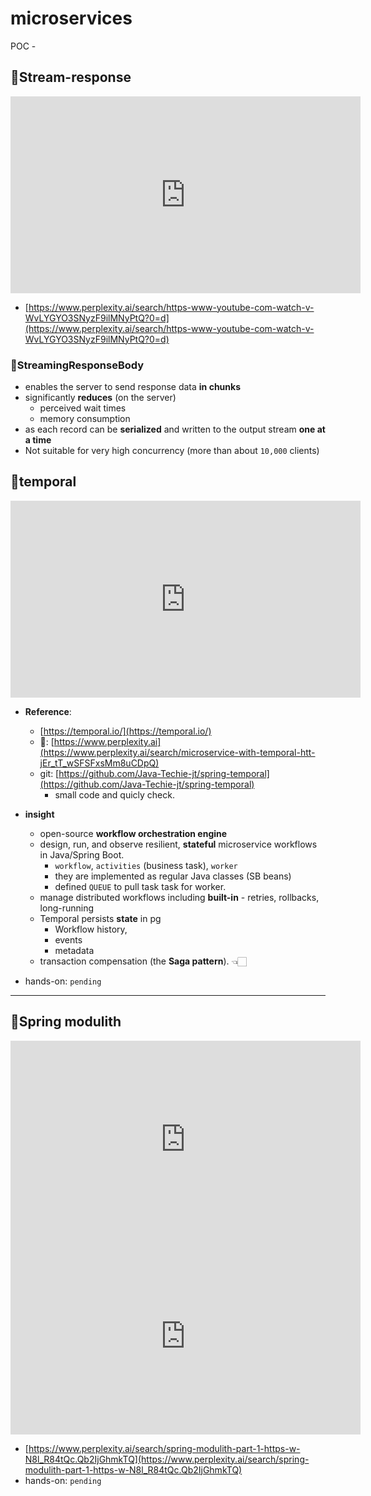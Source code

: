 # microservices
POC - 
## 🔶Stream-response
<iframe width="560" height="315" src="https://www.youtube.com/embed/1Tv1Sb_-TPg?si=-0HIB2Ax4llDpnTZ&amp;start=35" 
title="YouTube video player" frameborder="0" allow="accelerometer; autoplay; clipboard-write; encrypted-media; gyroscope; 
picture-in-picture; microservice-share" referrerpolicy="strict-origin-when-cross-origin" allowfullscreen></iframe>

- [https://www.perplexity.ai/search/https-www-youtube-com-watch-v-WvLYGYO3SNyzF9ilMNyPtQ?0=d](https://www.perplexity.ai/search/https-www-youtube-com-watch-v-WvLYGYO3SNyzF9ilMNyPtQ?0=d)
### 🔸StreamingResponseBody
- enables the server to send response data **in chunks**
- significantly **reduces**  (on the server)
    - perceived wait times
    - memory consumption 
- as each record can be **serialized** and written to the output stream **one at a time**
- Not suitable for very high concurrency (more than about `10,000` clients)


## 🔶temporal
<iframe width="560" height="315" src="https://www.youtube.com/embed/zVfOa7z-Gdo?si=n0AgZB9KHULQdd2v" 
title="YouTube video player" frameborder="0" allow="accelerometer; autoplay; clipboard-write; 
encrypted-media; gyroscope; picture-in-picture; microservice-share" referrerpolicy="strict-origin-when-cross-origin" allowfullscreen></iframe>

- **Reference**:
  - [https://temporal.io/](https://temporal.io/)
  - 🤖: [https://www.perplexity.ai](https://www.perplexity.ai/search/microservice-with-temporal-htt-jEr_tT_wSFSFxsMm8uCDpQ)
  - git: [https://github.com/Java-Techie-jt/spring-temporal](https://github.com/Java-Techie-jt/spring-temporal)
    - small code and quicly check.
- **insight**
  - open-source **workflow orchestration engine**
  - design, run, and observe resilient, **stateful** microservice workflows in Java/Spring Boot.
    - `workflow`, `activities` (business task), `worker`
    - they are implemented as regular Java classes (SB beans)
    - defined `QUEUE` to pull task task for worker.
  - manage distributed workflows including **built-in** - retries, rollbacks, long-running
  - Temporal persists **state** in pg
    - Workflow history, 
    - events
    - metadata
  - transaction compensation (the **Saga pattern**). 👈🏻

- hands-on: `pending`


---
## 🔶Spring modulith
<iframe width="560" height="315" src="https://www.youtube.com/embed/RYtIndaGdNg?si=rcQAoeLEbhS7PIcQ" 
title="YouTube video player" frameborder="0" allow="accelerometer; autoplay; clipboard-write; encrypted-media; 
gyroscope; picture-in-picture; microservice-share" referrerpolicy="strict-origin-when-cross-origin" allowfullscreen></iframe>

<iframe width="560" height="315" src="https://www.youtube.com/embed/5SwaWowtU30?si=k1p0gjgCcVVYPog2" 
title="YouTube video player" frameborder="0" allow="accelerometer; autoplay; clipboard-write; 
encrypted-media; gyroscope; picture-in-picture; microservice-share" referrerpolicy="strict-origin-when-cross-origin" allowfullscreen></iframe>

- [https://www.perplexity.ai/search/spring-modulith-part-1-https-w-N8l_R84tQc.Qb2IjGhmkTQ](https://www.perplexity.ai/search/spring-modulith-part-1-https-w-N8l_R84tQc.Qb2IjGhmkTQ)
- hands-on: `pending`